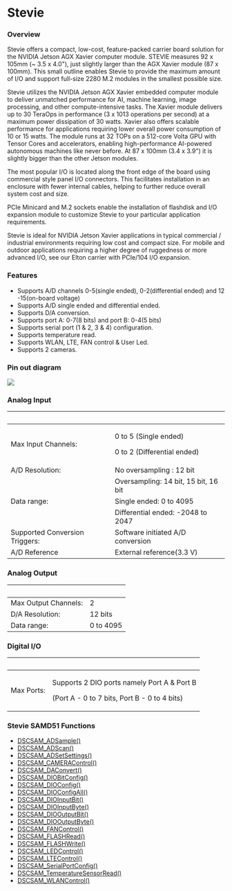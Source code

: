 # Stevie

### Overview <a href="#overview" id="overview"></a>

Stevie offers a compact, low-cost, feature-packed carrier board solution for the NVIDIA Jetson AGX Xavier computer module. STEVIE measures 92 x 105mm (\~ 3.5 x 4.0"), just slightly larger than the AGX Xavier module (87 x 100mm). This small outline enables Stevie to provide the maximum amount of I/O and support full-size 2280 M.2 modules in the smallest possible size.

Stevie utilizes the NVIDIA Jetson AGX Xavier embedded computer module to deliver unmatched performance for AI, machine learning, image processing, and other compute-intensive tasks. The Xavier module delivers up to 30 TeraOps in performance (3 x 1013 operations per second) at a maximum power dissipation of 30 watts. Xavier also offers scalable performance for applications requiring lower overall power consumption of 10 or 15 watts. The module runs at 32 TOPs on a 512-core Volta GPU with Tensor Cores and accelerators, enabling high-performance AI-powered autonomous machines like never before. At 87 x 100mm (3.4 x 3.9") it is slightly bigger than the other Jetson modules.

The most popular I/O is located along the front edge of the board using commercial style panel I/O connectors. This facilitates installation in an enclosure with fewer internal cables, helping to further reduce overall system cost and size.

PCIe Minicard and M.2 sockets enable the installation of flashdisk and I/O expansion module to customize Stevie to your particular application requirements.

Stevie is ideal for NVIDIA Jetson Xavier applications in typical commercial / industrial environments requiring low cost and compact size. For mobile and outdoor applications requiring a higher degree of ruggedness or more advanced I/O, see our Elton carrier with PCIe/104 I/O expansion.

### Features <a href="#features" id="features"></a>

* Supports A/D channels 0-5(single ended), 0-2(differential ended) and 12 -15(on-board voltage)
* Supports A/D single ended and differential ended.
* Supports D/A conversion.
* Supports port A: 0-7(8 bits) and port B: 0-4(5 bits)
* Supports serial port (1 & 2, 3 & 4) configuration.
* Supports temperature read.
* Supports WLAN, LTE, FAN control & User Led.
* Supports 2 cameras.

### Pin out diagram

![](broken-reference)

### Analog Input <a href="#analog-input" id="analog-input"></a>

| ​                              | ​                                                               |
| ------------------------------ | --------------------------------------------------------------- |
| Max Input Channels:            | <p>0 to 5 (Single ended) </p><p>0 to 2 (Differential ended)</p> |
| A/D Resolution:                | No oversampling : 12 bit                                        |
| ​                              | Oversampling: 14 bit, 15 bit, 16 bit                            |
| Data range:                    | Single ended: 0 to 4095                                         |
| ​                              | Differential ended: -2048 to 2047                               |
| Supported Conversion Triggers: | Software initiated A/D conversion                               |
| A/D Reference                  | External reference(3.3 V)                                       |

### Analog Output <a href="#analog-output" id="analog-output"></a>

| ​                    | ​         |
| -------------------- | --------- |
| Max Output Channels: | 2         |
| D/A Resolution:      | 12 bits   |
| Data range:          | 0 to 4095 |

### Digital I/O <a href="#digital-i-o" id="digital-i-o"></a>

| ​          | ​                                                                                                          |
| ---------- | ---------------------------------------------------------------------------------------------------------- |
| Max Ports: | <p>Supports 2 DIO ports namely Port A &#x26; Port B</p><p>(Port A - 0 to 7 bits, Port B - 0 to 4 bits)</p> |

### Stevie SAMD51 Functions <a href="#jethro-samd51-functions" id="jethro-samd51-functions"></a>

* [​DSCSAM\_ADSample() ​](../9.-samd51-apis/dscsam_adsample.md)
* ​[DSCSAM\_ADScan() ​](../9.-samd51-apis/dscsam_adscan.md)
* ​[DSCSAM\_ADSetSettings()](../9.-samd51-apis/dscsam_adsetsettings.md) ​
* ​[DSCSAM\_CAMERAControl()](../9.-samd51-apis/dscsam_cameracontrol.md) ​
* ​[DSCSAM\_DAConvert() ​](../9.-samd51-apis/dscsam_daconvert.md)
* ​[DSCSAM\_DIOBitConfig()](../9.-samd51-apis/dscsam_diobitconfig.md) ​
* ​[DSCSAM\_DIOConfig() ​](../9.-samd51-apis/dscsam_dioconfig.md)
* ​[DSCSAM\_DIOConfigAll()](../9.-samd51-apis/dscsam_dioconfigall.md) ​
* ​[DSCSAM\_DIOInputBit()](../9.-samd51-apis/dscsam_dioinputbit.md) ​
* ​[DSCSAM\_DIOInputByte() ](../9.-samd51-apis/dscsam_dioinputbyte.md)​
* ​[DSCSAM\_DIOOutputBit()](../9.-samd51-apis/dscsam_diooutputbit.md) ​
* [​DSCSAM\_DIOOutputByte() ​](../9.-samd51-apis/dscsam_diooutputbyte.md)
* ​[DSCSAM\_FANControl() ](../9.-samd51-apis/dscsam_fancontrol.md)​
* ​[DSCSAM\_FLASHRead() ](../9.-samd51-apis/dscsam_flashread.md)​
* ​[DSCSAM\_FLASHWrite() ](../9.-samd51-apis/dscsam_flashwrite.md)​
* ​[DSCSAM\_LEDControl()](../9.-samd51-apis/dscsam_ledcontrol.md) ​
* ​[DSCSAM\_LTEControl()](../9.-samd51-apis/dscsam_ltecontrol.md) ​
* [​DSCSAM\_SerialPortConfig() ](../9.-samd51-apis/dscsam_serialportconfig.md)​
* ​[DSCSAM\_TemperatureSensorRead()](../9.-samd51-apis/dscsam_temperaturesensorread.md) ​
* ​[DSCSAM\_WLANControl()​](../9.-samd51-apis/dscsam_wlancontrol.md)

